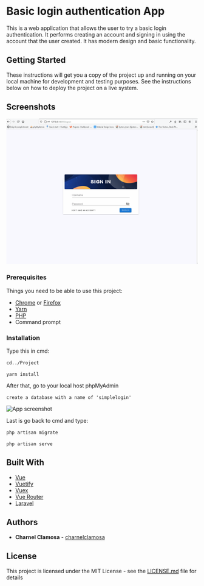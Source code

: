 # Basic login authentication App

This is a web application that allows the user to try a basic login authentication. It performs creating an account and signing in using the account that the user created. It has modern design and basic functionality.

## Getting Started

These instructions will get you a copy of the project up and running on your local machine for development and testing purposes. See the instructions below on how to deploy the project on a live system.

## Screenshots
![App gif](gif/login.gif)

### Prerequisites

Things you need to be able to use this project:

* [Chrome](https://www.google.com/intl/en_ph/chrome/) or [Firefox](https://www.mozilla.org/en-US/firefox/new/)
* [Yarn](https://classic.yarnpkg.com/en/docs/install/#windows-stable)
* [PHP](https://www.php.net/)
* Command prompt

### Installation

Type this in cmd:

```
cd../Project
```
```
yarn install
```

After that, go to your local host phpMyAdmin
```
create a database with a name of 'simplelogin'
```
![App screenshot](https://i.imgur.com/6G1BRGB.png)

Last is go back to cmd and type:
```
php artisan migrate
```
```
php artisan serve
```

## Built With

* [Vue](https://vuejs.org/)
* [Vuetify](https://vuetifyjs.com/en/)
* [Vuex](https://vuex.vuejs.org/)
* [Vue Router](https://router.vuejs.org/)
* [Laravel](https://laravel.com/)

## Authors

* **Charnel Clamosa** - [charnelclamosa](https://github.com/charnelclamosa)

## License

This project is licensed under the MIT License - see the [LICENSE.md](LICENSE.md) file for details

